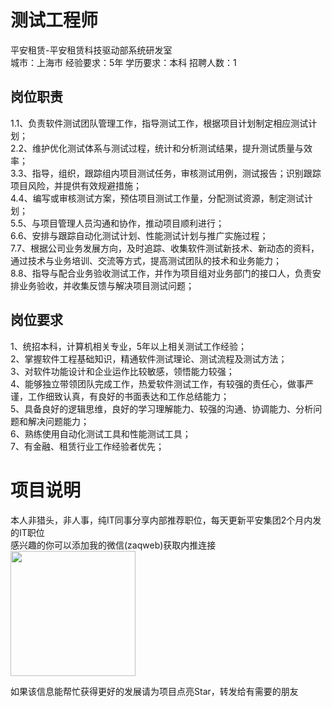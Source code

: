 # 测试工程师
平安租赁-平安租赁科技驱动部系统研发室  
城市：上海市 经验要求：5年 学历要求：本科  招聘人数：1

## 岗位职责
1.1、负责软件测试团队管理工作，指导测试工作，根据项目计划制定相应测试计划；   
2.2、维护优化测试体系与测试过程，统计和分析测试结果，提升测试质量与效率；   
3.3、指导，组织，跟踪组内项目测试任务，审核测试用例，测试报告；识别跟踪项目风险，并提供有效规避措施；   
4.4、编写或审核测试方案，预估项目测试工作量，分配测试资源，制定测试计划；   
5.5、与项目管理人员沟通和协作，推动项目顺利进行；   
6.6、安排与跟踪自动化测试计划、性能测试计划与推广实施过程；   
7.7、根据公司业务发展方向，及时追踪、收集软件测试新技术、新动态的资料，通过技术与业务培训、交流等方式，提高测试团队的技术和业务能力；   
8.8、指导与配合业务验收测试工作，并作为项目组对业务部门的接口人，负责安排业务验收，并收集反馈与解决项目测试问题；

## 岗位要求
1、统招本科，计算机相关专业，5年以上相关测试工作经验；   
2、掌握软件工程基础知识，精通软件测试理论、测试流程及测试方法；   
3、对软件功能设计和企业运作比较敏感，领悟能力较强；   
4、能够独立带领团队完成工作，热爱软件测试工作，有较强的责任心，做事严谨，工作细致认真，有良好的书面表达和工作总结能力；   
5、具备良好的逻辑思维，良好的学习理解能力、较强的沟通、协调能力、分析问题和解决问题能力；   
6、熟练使用自动化测试工具和性能测试工具；   
7、有金融、租赁行业工作经验者优先；

# 项目说明

本人非猎头，非人事，纯IT同事分享内部推荐职位，每天更新平安集团2个月内发的IT职位  
感兴趣的你可以添加我的微信(zaqweb)获取内推连接  
<img src="https://github.com/zaqweb/PA-IT-JOBS/blob/master/WechatICode.jpeg"  height="200" width="200">

如果该信息能帮忙获得更好的发展请为项目点亮Star，转发给有需要的朋友




